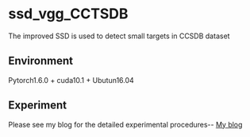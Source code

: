ssd_vgg_CCTSDB
======

The improved SSD is used to detect small targets in CCSDB dataset


Environment
---------
Pytorch1.6.0 + cuda10.1 + Ubutun16.04

Experiment
---------

Please see my blog for the detailed experimental procedures--
[My blog](https://zhuanlan.zhihu.com/p/295382566 "悬停显示") 
